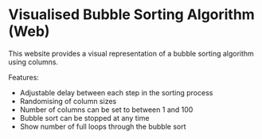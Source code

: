 # Visualised Bubble Sorting Algorithm (Web)

This website provides a visual representation of a bubble sorting algorithm using columns.

Features:
- Adjustable delay between each step in the sorting process
- Randomising of column sizes
- Number of columns can be set to between 1 and 100
- Bubble sort can be stopped at any time
- Show number of full loops through the bubble sort
